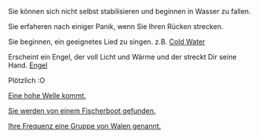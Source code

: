Sie können sich nicht selbst stabilisieren und beginnen in Wasser zu fallen.

Sie erfaheren nach einiger Panik, wenn Sie Ihren Rücken strecken.

Sie beginnen, ein geeignetes Lied zu singen. z.B. [Cold Water](https://www.youtube.com/watch?v=a59gmGkq_pw)

Erscheint ein Engel, der voll Licht und Wärme und der streckt Dir seine Hand. [Engel](Engel/engel.md)

Plötzlich :O

[Eine hohe Welle kommt.](Welle/welle.md)

[Sie werden von einem Fischerboot gefunden.](Fischerboot/fischer-boot.md)

[Ihre Frequenz eine Gruppe von Walen genannt.](Walen/walen.md)